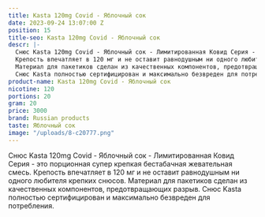 ```yaml
---
title: Kasta 120mg Covid - Яблочный сок
date: 2023-09-24 13:07:00 Z
position: 15
title-seo: Kasta 120mg Covid - Яблочный сок
descr: |-
  Снюс Kasta 120mg Covid - Яблочный сок - Лимитированная Ковид Серия - это порционная супер крепкая бестабачная жевательная смесь.
  Крепость впечатляет в 120 мг и не оставит равнодушным ни одного любителя крепких снюсов.
  Материал для пакетиков сделан из качественных компонентов, предотвращающих разрыв.
  Снюс Kasta полностью сертифицирован и максимально безвреден для потребления.
product-name: Kasta 120mg Covid - Яблочный сок
nicotine: 120
portions: 20
gram: 20
price: 3000
brand: Russian products
taste: Яблочный сок
image: "/uploads/8-c20777.png"
---
```


Снюс Kasta 120mg Covid - Яблочный сок - Лимитированная Ковид Серия - это порционная супер крепкая бестабачная жевательная смесь.
Крепость впечатляет в 120 мг и не оставит равнодушным ни одного любителя крепких снюсов.
Материал для пакетиков сделан из качественных компонентов, предотвращающих разрыв.
Снюс Kasta полностью сертифицирован и максимально безвреден для потребления.